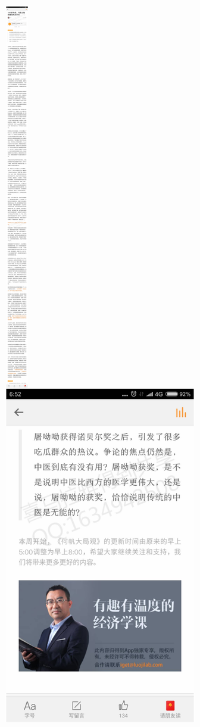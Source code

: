![](../../images/2017年03月/HF0228-100多年前，马路上跑的都是电动汽车.jpg)
![](../../images/2017年03月/HF0228-100多年前，马路上跑的都是电动汽车2.jpg)
